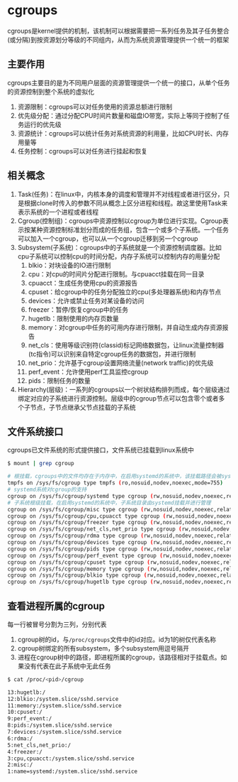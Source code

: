 # cgroups
cgroups是kernel提供的机制，该机制可以根据需要把一系列任务及其子任务整合(或分隔)到按资源划分等级的不同组内，从而为系统资源管理提供一个统一的框架

## 主要作用
cgroups主要目的是为不同用户层面的资源管理提供一个统一的接口，从单个任务的资源控制到整个系统的虚拟化
1. 资源限制：cgroups可以对任务使用的资源总额进行限制
2. 优先级分配：通过分配CPU时间片数量和磁盘IO带宽，实际上等同于控制了任务运行的优先级
3. 资源统计：cgroups可以统计任务对系统资源的利用量，比如CPU时长、内存用量等
4. 任务控制：cgroups可以对任务进行挂起和恢复

## 相关概念
1. Task(任务)：在linux中，内核本身的调度和管理并不对线程或者进行区分，只是根据clone时传入的参数不同从概念上区分进程和线程。故这里使用Task来表示系统的一个进程或者线程
2. Cgroup(控制组)：cgroups中资源控制以cgroup为单位进行实现。Cgroup表示按某种资源控制标准划分而成的任务组，包含一个或多个子系统。一个任务可以加入一个cgroup，也可以从一个cgroup迁移到另一个cgroup
3. Subsystem(子系统)：cgroups中的子系统就是一个资源控制调度器。比如cpu子系统可以控制cpu的时间分配，内存子系统可以控制内存的用量分配
   1. blkio：对块设备的IO进行限制
   2. cpu：对cpu的时间片分配进行限制。与cpuacct挂载在同一目录
   3. cpuacct：生成任务使用cpu的资源报告
   4. cpuset：给cgroup中的任务分配独立的cpu(多处理器系统)和内存节点
   5. devices：允许或禁止任务对某设备的访问
   6. freezer：暂停/恢复cgroup中的任务
   7. hugetlb：限制使用的内存页数量
   8. memory：对cgroup中任务的可用内存进行限制，并自动生成内存资源报告
   9. net_cls：使用等级识别符(classid)标记网络数据包，让linux流量控制器(tc指令)可以识别来自特定cgroup任务的数据包，并进行限制
   10. net_prio：允许基于cgroup设置网络流量(network traffic)的优先级
   11. perf_event：允许使用perf工具监控cgroup
   12. pids：限制任务的数量
4. Hierarchy(层级)：一系列的cgroups以一个树状结构排列而成，每个层级通过绑定对应的子系统进行资源控制。层级中的cgroup节点可以包含零个或者多个子节点，子节点继承父节点挂载的子系统

## 文件系统接口
cgroups已文件系统的形式提供接口，文件系统已挂载到linux系统中
```sh
$ mount | grep cgroup

# 根挂载，cgroups中的文件均存在于内存中，在启用systemd的系统中，该挂载路径会被systemd挂载并设置为只读，用户无法添加子系统
tmpfs on /sys/fs/cgroup type tmpfs (ro,nosuid,nodev,noexec,mode=755)
# systemd系统对cgroup的支持
cgroup on /sys/fs/cgroup/systemd type cgroup (rw,nosuid,nodev,noexec,relatime,xattr,release_agent=/usr/lib/systemd/systemd-cgroups-agent,name=systemd)
# 子系统根级挂载，在启用systemd的系统中，子系统目录由systemd挂载并进行管理
cgroup on /sys/fs/cgroup/misc type cgroup (rw,nosuid,nodev,noexec,relatime,misc)
cgroup on /sys/fs/cgroup/cpu,cpuacct type cgroup (rw,nosuid,nodev,noexec,relatime,cpu,cpuacct)
cgroup on /sys/fs/cgroup/freezer type cgroup (rw,nosuid,nodev,noexec,relatime,freezer)
cgroup on /sys/fs/cgroup/net_cls,net_prio type cgroup (rw,nosuid,nodev,noexec,relatime,net_cls,net_prio)
cgroup on /sys/fs/cgroup/rdma type cgroup (rw,nosuid,nodev,noexec,relatime,rdma)
cgroup on /sys/fs/cgroup/devices type cgroup (rw,nosuid,nodev,noexec,relatime,devices)
cgroup on /sys/fs/cgroup/pids type cgroup (rw,nosuid,nodev,noexec,relatime,pids)
cgroup on /sys/fs/cgroup/perf_event type cgroup (rw,nosuid,nodev,noexec,relatime,perf_event)
cgroup on /sys/fs/cgroup/cpuset type cgroup (rw,nosuid,nodev,noexec,relatime,cpuset)
cgroup on /sys/fs/cgroup/memory type cgroup (rw,nosuid,nodev,noexec,relatime,memory)
cgroup on /sys/fs/cgroup/blkio type cgroup (rw,nosuid,nodev,noexec,relatime,blkio)
cgroup on /sys/fs/cgroup/hugetlb type cgroup (rw,nosuid,nodev,noexec,relatime,hugetlb)
```

## 查看进程所属的cgroup
每一行被冒号分割为三列，分别代表
1. cgroup树的id，与`/proc/cgroups`文件中的id对应。id为1的树仅代表名称
2. cgroup树绑定的所有subsystem，多个subsystem用逗号隔开
3. 进程在cgroup树中的路径，即进程所属的cgroup，该路径相对于挂载点。如果没有代表在此子系统中无此任务
```sh
$ cat /proc/<pid>/cgroup

13:hugetlb:/
12:blkio:/system.slice/sshd.service
11:memory:/system.slice/sshd.service
10:cpuset:/
9:perf_event:/
8:pids:/system.slice/sshd.service
7:devices:/system.slice/sshd.service
6:rdma:/
5:net_cls,net_prio:/
4:freezer:/
3:cpu,cpuacct:/system.slice/sshd.service
2:misc:/
1:name=systemd:/system.slice/sshd.service
```

